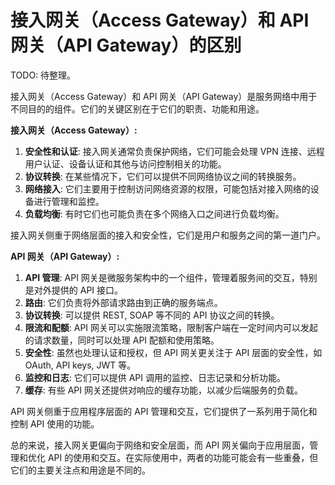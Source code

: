 # 接入网关（Access Gateway）和 API 网关（API Gateway）的区别

TODO: 待整理。

接入网关（Access Gateway）和 API 网关（API Gateway）是服务网络中用于不同目的的组件。它们的关键区别在于它们的职责、功能和用途。

**接入网关（Access Gateway）:**

1. **安全性和认证**: 接入网关通常负责保护网络，它们可能会处理 VPN 连接、远程用户认证、设备认证和其他与访问控制相关的功能。
2. **协议转换**: 在某些情况下，它们可以提供不同网络协议之间的转换服务。
3. **网络接入**: 它们主要用于控制访问网络资源的权限，可能包括对接入网络的设备进行管理和监控。
4. **负载均衡**: 有时它们也可能负责在多个网络入口之间进行负载均衡。

接入网关侧重于网络层面的接入和安全性，它们是用户和服务之间的第一道门户。

**API 网关（API Gateway）:**

1. **API 管理**: API 网关是微服务架构中的一个组件，管理着服务间的交互，特别是对外提供的 API 接口。
2. **路由**: 它们负责将外部请求路由到正确的服务端点。
3. **协议转换**: 可以提供 REST, SOAP 等不同的 API 协议之间的转换。
4. **限流和配额**: API 网关可以实施限流策略，限制客户端在一定时间内可以发起的请求数量，同时可以处理 API 配额和使用策略。
5. **安全性**: 虽然也处理认证和授权，但 API 网关更关注于 API 层面的安全性，如 OAuth, API keys, JWT 等。
6. **监控和日志**: 它们可以提供 API 调用的监控、日志记录和分析功能。
7. **缓存**: 有些 API 网关还提供对响应的缓存功能，以减少后端服务的负载。

API 网关侧重于应用程序层面的 API 管理和交互，它们提供了一系列用于简化和控制 API 使用的功能。

总的来说，接入网关更偏向于网络和安全层面，而 API 网关偏向于应用层面，管理和优化 API 的使用和交互。在实际使用中，两者的功能可能会有一些重叠，但它们的主要关注点和用途是不同的。
